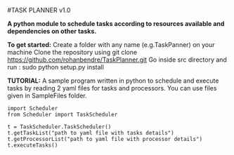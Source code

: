 #TASK PLANNER v1.0

**A python module to schedule tasks according to resources available and dependencies on other tasks.**

**To get started:**
Create a folder with any name (e.g.TaskPanner) on your machine
Clone the repository using git clone https://github.com/rohanbendre/TaskPlanner.git
Go inside src directory and run : sudo python setup.py install

**TUTORIAL:**
A sample program written in python to schedule and execute tasks by reading 2 yaml files for tasks and processors. You can use files given in SampleFiles folder. 
```
import Scheduler
from Scheduler import TaskScheduler

t = TaskScheduler.TaskScheduler()
t.getTaskList("path to yaml file with tasks details")
t.getProcessorList("path to yaml file with processor details")
t.executeTasks()
```